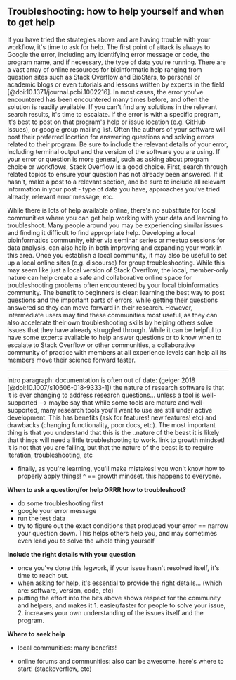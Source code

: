 ## Troubleshooting: how to help yourself and when to get help

If you have tried the strategies above and are having trouble with your workflow, it's time to ask for help.
The first point of attack is always to Google the error, including any identifying error message or code, the program name, and if necessary, the type of data you're running.
There are a vast array of online resources for bioinformatic help ranging from question sites such as Stack Overflow and BioStars, to personal or academic blogs or even tutorials and lessons written by experts in the field [@doi:10.1371/journal.pcbi.1002216].
In most cases, the error you've encountered has been encountered many times before, and often the solution is readily available.
If you can't find any solutions in the relevant search results, it's time to escalate.
If the error is with a specific program, it's best to post on that program's help or issue location (e.g. GitHub Issues), or google group mailing list.
Often the authors of your software will post their preferred location for answering questions and solving errors related to their program.
Be sure to include the relevant details of your error, including terminal output and the version of the software you are using.
 If your error or question is more general, such as asking about program choice or workflows, Stack Overflow is a good choice.
First, search through related topics to ensure your question has not already been answered.
If it hasn't, make a post to a relevant section, and be sure to include all relevant information in your post - type of data you have, approaches you've tried already, relevant error message, etc.

While there is lots of help available online, there's no substitute for local communities where you can get help working with your data and learning to troubleshoot.
Many people around you may be experiencing similar issues and finding it difficult to find appropriate help.
Developing a local bioinformatics community, either via seminar series or meetup sessions for data analysis, can also help in both improving and expanding your work in this area.
Once you establish a local community, it may also be useful to set up a local online sites (e.g. discourse) for group troubleshooting.
While this may seem like just a local version of Stack Overflow, the local, member-only nature can help create a safe and collaborative online space for troubleshooting problems often encountered by your local bioinformatics community.
The benefit to beginners is clear: learning the best way to post questions and the important parts of errors, while getting their questions answered so they can move forward in their research.
However, intermediate users may find these communities most useful, as they can also accelerate their own troubleshooting skills by helping others solve issues that they have already struggled through.
While it can be helpful to have some experts available to help answer questions or to know when to escalate to Stack Overflow or other communities, a collaborative community of practice with members at all experience levels can help all its members move their science forward faster.


****
intro paragraph:
documentation is often out of date: (geiger 2018 [@doi:10.1007/s10606-018-9333-1])
the nature of research software is that it is ever changing to address research questions... unless a tool is well-supported
--> maybe say that while some tools are mature and well-supported, many research tools you'll want to use are still under active development. This has benefits (ask for features! new features! etc) and drawbacks (changing functionality, poor docs, etc). The most important thing is that you understand that this is the ..nature of the beast
 it is likely that things will need a little troubleshooting to work. link to growth mindset! it is not that you are failing, but that the nature of the beast is to require iteration, troubleshooting, etc
- finally, as you're learning, you'll make mistakes! you won't know how to properly apply things! ^ == growth mindset. this happens to everyone.

**When to ask a question/for help ORRR how to troubleshoot?**
- do some troubleshooting first
- google your error message
- run the test data
- try to figure out the exact conditions that produced your error == narrow your question down. This helps others help you, and may sometimes even lead  you to solve the whole thing yourself

**Include the right details with your question**
- once you've done this legwork, if your issue hasn't resolved itself, it's time to reach out.
- when asking for help, it's essential to provide the right details... (which are: software, version, code, etc)
- putting the effort into the bits above shows respect for the community and helpers, and makes it 1. easier/faster for people to solve your issue, 2. increases your own understanding of the issues itself and the program.


**Where to seek help**

-  local communities: many benefits!

- online forums and communities: also can be awesome. here's where to start! (stackoverflow, etc)
